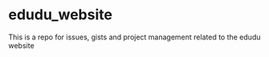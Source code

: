 edudu_website
=============

This is a repo for issues, gists and project management related to the edudu website
